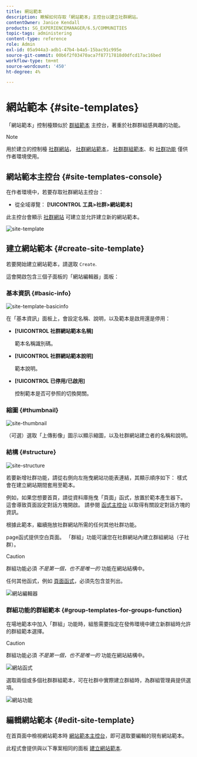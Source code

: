 ```yaml
---
title: 網站範本
description: 瞭解如何存取「網站範本」主控台以建立社群網站。
contentOwner: Janice Kendall
products: SG_EXPERIENCEMANAGER/6.5/COMMUNITIES
topic-tags: administering
content-type: reference
role: Admin
exl-id: 05a944a3-adb1-47b4-b4a5-15bac91c995e
source-git-commit: 00b6f2f03470aca7f87717818d0dfcd17ac16bed
workflow-type: tm+mt
source-wordcount: '450'
ht-degree: 4%

---
```


# 網站範本 {#site-templates}

「網站範本」控制檯類似於 [群組範本](tools-groups.md) 主控台，著重於社群群組感興趣的功能。

>[!NOTE]
>
>用於建立的控制檯 [社群網站](sites-console.md)， [社群網站範本](sites.md)， [社群群組範本](tools-groups.md)、和 [社群功能](functions.md) 僅供作者環境使用。

## 網站範本主控台 {#site-templates-console}

在作者環境中，若要存取社群網站主控台：

* 從全域導覽： **[!UICONTROL 工具>社群>網站範本]**

此主控台會顯示 [社群網站](sites-console.md) 可建立並允許建立新的網站範本。

![site-template](assets/site-template.png)

## 建立網站範本 {#create-site-template}

若要開始建立網站範本，請選取 `Create`.

這會開啟包含三個子面板的「網站編輯器」面板：

### 基本資訊 {#basic-info}

![site-template-basicinfo](assets/site-template-basicinfo.png)

在「基本資訊」面板上，會設定名稱、說明，以及範本是啟用還是停用：

* **[!UICONTROL 社群網站範本名稱]**

  範本名稱識別碼。

* **[!UICONTROL 社群網站範本說明]**

  範本說明。

* **[!UICONTROL 已停用/已啟用]**

  控制範本是否可參照的切換開關。

### 縮圖 {#thumbnail}

![site-thumbnail](assets/site-thumbnail.png)

（可選）選取「上傳影像」圖示以顯示縮圖，以及社群網站建立者的名稱和說明。

### 結構 {#structure}

![site-structure](assets/site-structure.png)

若要新增社群功能，請從右側向左拖曳網站功能表連結，其顯示順序如下： 樣式會在建立網站期間套用至範本。

例如，如果您想要首頁，請從資料庫拖曳「頁面」函式，放置於範本產生器下。 這會導致頁面設定對話方塊開啟。 請參閱 [函式主控台](functions.md) 以取得有關設定對話方塊的資訊。

根據此範本，繼續拖放社群網站所需的任何其他社群功能。

page函式提供空白頁面。 「群組」功能可讓您在社群網站內建立群組網站（子社群）。

>[!CAUTION]
>
>群組功能必須 *不是第一個，也不是唯一的* 功能在網站結構中。
>
>任何其他函式，例如 [頁面函式](functions.md#page-function)，必須先包含並列出。

![網站編輯器](assets/site-editor.png)

### 群組功能的群組範本 {#group-templates-for-groups-function}

在場地範本中加入「群組」功能時，組態需要指定在發佈環境中建立新群組時允許的群組範本選擇。

>[!CAUTION]
>
>群組功能必須 *不是第一個，也不是唯一的* 功能在網站結構中。

![網站函式](assets/site-functions.png)

選取兩個或多個社群群組範本，可在社群中實際建立群組時，為群組管理員提供選項。

![網站功能](assets/site-functions1.png)

## 編輯網站範本 {#edit-site-template}

在首頁面中檢視網站範本時 [網站範本主控台](#site-templates-console)，即可選取要編輯的現有網站範本。

此程式會提供與以下專案相同的面板 [建立網站範本](#create-site-template).
